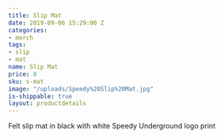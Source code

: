 ```yaml
---
title: Slip Mat
date: 2019-09-06 15:29:00 Z
categories:
- merch
tags:
- slip
- mat
name: Slip Mat
price: 8
sku: s-mat
image: "/uploads/Speedy%20Slip%20Mat.jpg"
is-shippable: true
layout: productdetails
---
```


Felt slip mat in black with white Speedy Underground logo print